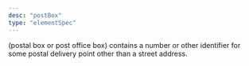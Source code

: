 ```yaml
---
desc: "postBox"
type: "elementSpec"
---
```


(postal box or post office box) contains a number or other identifier for some postal
delivery point other than a street address.